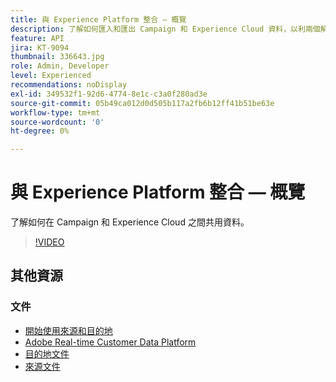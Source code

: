 ```yaml
---
title: 與 Experience Platform 整合 — 概覽
description: 了解如何匯入和匯出 Campaign 和 Experience Cloud 資料，以利兩個解決方案之間的通訊。
feature: API
jira: KT-9094
thumbnail: 336643.jpg
role: Admin, Developer
level: Experienced
recommendations: noDisplay
exl-id: 349532f1-92d6-4774-8e1c-c3a0f280ad3e
source-git-commit: 05b49ca012d0d505b117a2fb6b12ff41b51be63e
workflow-type: tm+mt
source-wordcount: '0'
ht-degree: 0%

---
```


# 與 Experience Platform 整合 — 概覽

了解如何在 Campaign 和 Experience Cloud 之間共用資料。

>[!VIDEO](https://video.tv.adobe.com/v/336643?quality=12&learn=on)

## 其他資源

### 文件

* [開始使用來源和目的地](https://experienceleague.adobe.com/docs/campaign-classic/using/integrating-with-adobe-experience-cloud/aep-sources-destinations/get-started-sources-destinations.html?lang=zh-Hant#)
* [Adobe Real-time Customer Data Platform](https://experienceleague.adobe.com/docs/experience-platform/rtcdp/overview.html?lang=zh-Hant)
* [目的地文件](https://experienceleague.adobe.com/docs/experience-platform/destinations/home.html?lang=zh-Hant)
* [來源文件](https://experienceleague.adobe.com/docs/experience-platform/sources/home.html?lang=zh-Hant)

